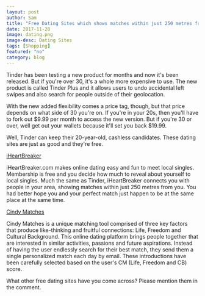 ```yaml
---
layout: post
author: Sam
title: "Free Dating Sites which shows matches within just 250 metres from you "
date: 2017-11-28
image: dating.png
image-desc: Dating Sites 
tags: [Shopping]
featured: "no"
category: blog
---
```


Tinder has been testing a new product for months and now it's been released. But if you're over 30, it's a whole more expensive to use. The new product is called Tinder Plus and it allows users to undo accidental left swipes and also search for people outside of their geolocation.

With the new added flexibility comes a price tag, though, but that price depends on what side of 30 you're on. If you're in your 20s, then you'll have to fork out $9.99 per month to access the new version. But if you're 30 or over, well get out your wallets because it'll set you back $19.99.

Well, Tinder can keep their 20-year-old, cashless candidates. These dating sites are just as good and they're free.

[iHeartBreaker](http://www.mb103.com/lnk.asp?o=7668&c=918271&a=220783&l=6380)

iHeartBreaker.com makes online dating easy and fun to meet local singles. Membership is free and you decide how much to reveal about yourself to local singles. Much the same as Tinder, iHeartBreaker connects you with people in your area, showing matches within just 250 metres from you. You had better hope you and your perfect match just happen to be at the same place at the same time.

[Cindy Matches](http://www.mb102.com/lnk.asp?o=11802&c=918271&a=220783&l=12126)

Cindy Matches is a unique matching tool comprised of three key factors that produce like-thinking and fruitful connections: Life, Freedom and Cultural Background. This online dating platform brings people together that are interested in similar activities, passions and future aspirations. Instead of having the user endlessly search for their best match, they send them a single personalized match each day by email. These introductions have been carefully selected based on the user's CM (Life, Freedom and CB) score. 

What other free dating sites have you come across? Please mention them in the comment.




